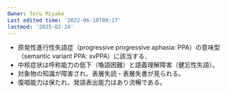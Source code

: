 ```yaml
---
Owner: Toru Miyake
Last edited time: '2022-06-10T00:17'
lastmod: '2025-02-24'
---
```

- 原発性進行性失語症（progressive progressive aphasia: PPA）の意味型（semantic variant PPA: svPPA）に該当する．
- 中核症状は呼称能力の低下（喚語困難）と語義理解障害（健忘性失語）。
- 対象物の知識が障害され、表層失読・表層失書が見られる。
- 復唱能力は保たれ、発語表出能力はあり流暢である。
